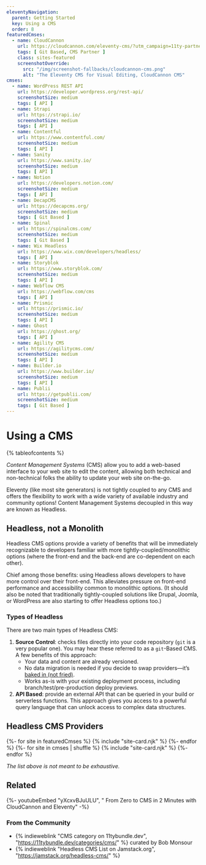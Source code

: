 ```yaml
---
eleventyNavigation:
  parent: Getting Started
  key: Using a CMS
  order: 8
featuredCmses:
  - name: CloudCannon
    url: https://cloudcannon.com/eleventy-cms/?utm_campaign=11ty-partner&utm_source=official-sponsor
    tags: [ Git Based, CMS Partner ]
    class: sites-featured
    screenshotOverride:
      src: "/img/screenshot-fallbacks/cloudcannon-cms.png"
      alt: "The Eleventy CMS for Visual Editing, CloudCannon CMS"
cmses:
  - name: WordPress REST API
    url: https://developer.wordpress.org/rest-api/
    screenshotSize: medium
    tags: [ API ]
  - name: Strapi
    url: https://strapi.io/
    screenshotSize: medium
    tags: [ API ]
  - name: Contentful
    url: https://www.contentful.com/
    screenshotSize: medium
    tags: [ API ]
  - name: Sanity
    url: https://www.sanity.io/
    screenshotSize: medium
    tags: [ API ]
  - name: Notion
    url: https://developers.notion.com/
    screenshotSize: medium
    tags: [ API ]
  - name: DecapCMS
    url: https://decapcms.org/
    screenshotSize: medium
    tags: [ Git Based ]
  - name: Spinal
    url: https://spinalcms.com/
    screenshotSize: medium
    tags: [ Git Based ]
  - name: Wix Headless
    url: https://www.wix.com/developers/headless/
    tags: [ API ]
  - name: Storyblok
    url: https://www.storyblok.com/
    screenshotSize: medium
    tags: [ API ]
  - name: Webflow CMS
    url: https://webflow.com/cms
    tags: [ API ]
  - name: Prismic
    url: https://prismic.io/
    screenshotSize: medium
    tags: [ API ]
  - name: Ghost
    url: https://ghost.org/
    tags: [ API ]
  - name: Agility CMS
    url: https://agilitycms.com/
    screenshotSize: medium
    tags: [ API ]
  - name: Builder.io
    url: https://www.builder.io/
    screenshotSize: medium
    tags: [ API ]
  - name: Publii
    url: https://getpublii.com/
    screenshotSize: medium
    tags: [ Git Based ]
---
```

# Using a CMS

{% tableofcontents %}

_Content Management Systems_ (CMS) allow you to add a web-based interface to your web site to edit the content, allowing both technical and non-technical folks the ability to update your web site on-the-go.

Eleventy (like most site generators) is not tightly coupled to any CMS and offers the flexibility to work with a wide variety of available industry and community options! Content Management Systems decoupled in this way are known as Headless.

## Headless, not a Monolith

Headless CMS options provide a variety of benefits that will be immediately recognizable to developers familiar with more tightly-coupled/monolithic options (where the front-end and the back-end are co-dependent on each other).

Chief among those benefits: using Headless allows developers to have more control over their front-end. This alleviates pressure on front-end performance and accessibility common to monolithic options. (It should also be noted that traditionally tightly-coupled solutions like Drupal, Joomla, or WordPress are also starting to offer Headless options too.)

### Types of Headless

There are two main types of Headless CMS:

1. **Source Control**: checks files directly into your code repository (`git` is a very popular one). You may hear these referred to as a `git`-Based CMS. A few benefits of this approach:
	* Your data and content are already versioned.
	* No data migration is needed if you decide to swap providers—it’s [baked in (not fried)](http://www.aaronsw.com/weblog/000404).
	* Works as-is with your existing deployment process, including branch/test/pre-production deploy previews.
1. **API Based**: provide an external API that can be queried in your build or serverless functions. This approach gives you access to a powerful query language that can unlock access to complex data structures.

## Headless CMS Providers

<div class="sites-vert sites-vert--md sites--reverse sites--center">
  <div class="lo-grid" style="--fl-gap-v: 5em;">
{%- for site in featuredCmses %}
{% include "site-card.njk" %}
{%- endfor %}
{%- for site in cmses | shuffle %}
{% include "site-card.njk" %}
{%- endfor %}
  </div>
</div>

_The list above is not meant to be exhaustive._

## Related

<div class="youtube-related">
  {%- youtubeEmbed "yXcxvBJuULU", " From Zero to CMS in 2 Minutes with CloudCannon and Eleventy" -%}
</div>

### From the Community

- {% indieweblink "CMS category on 11tybundle.dev", "https://11tybundle.dev/categories/cms/" %} curated by Bob Monsour
- {% indieweblink "Headless CMS List on Jamstack.org", "https://jamstack.org/headless-cms/" %}